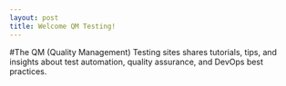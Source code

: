 ```yaml
---
layout: post
title: Welcome QM Testing!
---
```



#The QM (Quality Management) Testing sites shares tutorials, tips, and insights about test automation, quality assurance, and DevOps best practices.
